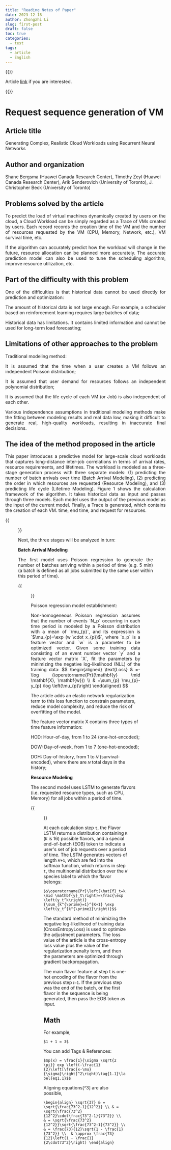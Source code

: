 ```yaml
---
title: "Reading Notes of Paper"
date: 2023-12-18
author: Zhongzhi Li
slug: first-post
draft: false
toc: true
categories:
  - test
tags:
  - article
  - English
---
```


{{<block class="reminder">}}

Article [link](https://tidel.mie.utoronto.ca/pubs/tracegen_camera_20210926.pdf) if you are interested.

{{<end>}}

# Request sequence generation of VM
## Article title

Generating Complex, Realistic Cloud Workloads using Recurrent Neural Networks

## Author and organization

Shane Bergsma (Huawei Canada Research Center), Timothy Zeyl (Huawei Canada Research Center), Arik Senderovich (University of Toronto), J. Christopher Beck (University of Toronto)

## Problems solved by the article

<p style="text-align: justify;">To predict the load of virtual machines dynamically created by users on the cloud, a Cloud Workload can be simply regarded as a Trace of VMs created by users. Each record records the creation time of the VM and the number of resources requested by the VM (CPU, Memory, Network, etc.), VM survival time, etc.</p>

<p style="text-align: justify;">If the algorithm can accurately predict how the workload will change in the future, resource allocation can be planned more accurately. The accurate prediction model can also be used to tune the scheduling algorithm, improve resource utilization, etc.</p>

## Part of the difficulty with this problem

<p style="text-align: justify;">One of the difficulties is that historical data cannot be used directly for prediction and optimization:</p>

<p style="text-align: justify;">The amount of historical data is not large enough. For example, a scheduler based on reinforcement learning requires large batches of data;</p>

<p style="text-align: justify;">Historical data has limitations. It contains limited information and cannot be used for long-term load forecasting;</p>

## Limitations of other approaches to the problem

<p style="text-align: justify;">Traditional modeling method:</p>

<p style="text-align: justify;">It is assumed that the time when a user creates a VM follows an independent Poisson distribution;</p>

<p style="text-align: justify;">It is assumed that user demand for resources follows an independent polynomial distribution;</p>

<p style="text-align: justify;">It is assumed that the life cycle of each VM (or Job) is also independent of each other.</p>

<p style="text-align: justify;">Various independence assumptions in traditional modeling methods make the fitting between modeling results and real data low, making it difficult to generate real, high-quality workloads, resulting in inaccurate final decisions.</p>

## The idea of the method proposed in the article

<p style="text-align: justify;">This paper introduces a predictive model for large-scale cloud workloads that captures long-distance inter-job correlations in terms of arrival rates, resource requirements, and lifetimes. The workload is modeled as a three-stage generation process with three separate models: (1) predicting the number of batch arrivals over time (Batch Arrival Modeling), (2) predicting the order in which resources are requested (Resource Modeling), and (3) predicting life cycle (Lifetime Modeling). Figure 1 shows the calculation framework of the algorithm. It takes historical data as input and passes through three models. Each model uses the output of the previous model as the input of the current model. Finally, a Trace is generated, which contains the creation of each VM. time, end time, and request for resources.</p>

{{<figure src="https://raw.githubusercontent.com/zhongzhili/zhongzhili.github.io/master/content/en/fig/20231218-1.png" title="Figure 1. Three-stage workload generation process in a cycle" width="260">}}

Next, the three stages will be analyzed in turn:

**Batch Arrival Modeling**

<p style="text-align: justify;">The first model uses Poisson regression to generate the number of batches arriving within a period of time (e.g. 5 min) (a batch is defined as all jobs submitted by the same user within this period of time).</p>

{{<figure src="https://raw.githubusercontent.com/zhongzhili/zhongzhili.github.io/master/content/en/fig/20231218-2.png" width="500">}}

Poisson regression model establishment:

<p style="text-align: justify;">Non-homogeneous Poisson regression assumes that the number of events `N_p` occurring in each time period is modeled by a Poisson distribution with a mean of `\mu_{p}`, and its expression is `$\mu_{p}=\exp (w \cdot x_{p})$`, where `x_p` is a feature vector and `w` is a parameter to be optimized vector. Given some training data consisting of an event number vector `y` and a feature vector matrix `X`, fit the parameters by minimizing the negative log-likelihood (NLL) of the training data:
$$
\begin{aligned}
\text{Loss} & =-\log (\operatorname{Pr}(\mathbf{y} \mid \mathbf{X}, \mathbf{w})) \\
& =\sum_{p} \mu_{p}-y_{p} \log \left(\mu_{p}\right)
\end{aligned}
$$



The article adds an elastic network regularization term to this loss function to constrain parameters, reduce model complexity, and reduce the risk of overfitting of the model.

The feature vector matrix X contains three types of time feature information:

HOD: Hour-of-day, from 1 to 24 (one-hot-encoded);

DOW: Day-of-week, from 1 to 7 (one-hot-encoded);

DOH: Day-of-history, from 1 to `𝑁` (survival-encoded), where there are `𝑁` total days in the history;

**Resource Modeling**

The second model uses LSTM to generate flavors (i.e. requested resource types, such as CPU, Memory) for all jobs within a period of time.

{{<figure src="https://raw.githubusercontent.com/zhongzhili/zhongzhili.github.io/master/content/en/fig/20231218-3.png" width="500">}}

At each calculation step `t`, the Flavor LSTM returns a distribution containing `K` (`K` is 16) possible flavors, and a special end-of-batch (EOB) token to indicate a user's set of job requests over a period of time. The LSTM generates vectors of length `𝐾+1`, which are fed into the softmax function, which returns in step `t`, the multinomial distribution over the `𝐾` species label to which the flavor belongs:

`$$\operatorname{Pr}\left(\hat{f}_t=k \mid \mathbf{y}_t\right)=\frac{\exp \left(y_t^k\right)}{\sum_{k^{\prime}=1}^{K+1} \exp \left(y_t^{k^{\prime}}\right)}$$`

The standard method of minimizing the negative log-likelihood of training data (CrossEntropyLoss) is used to optimize the adjustment parameters. The loss value of the article is the cross-entropy loss value plus the value of the regularization penalty term, and then the parameters are optimized through gradient backpropagation.

The main flavor feature at step t is one-hot encoding of the flavor from the previous step `𝑡−1`. If the previous step was the end of the batch, or the first flavor in the sequence is being generated, then pass the EOB token as input.

## Math

For example, 

`$1 + 1 = 3$`

You can add Tags & References:

`$$p(x) = \frac{1}{\sigma \sqrt{2 \pi}} exp \left(-\frac{1}{2}\left[\frac{x-\mu}{\sigma}\right]^2\right)\tag{1.1}\label{eq1.1}$$`

Aligning equations[^3] are also possible, 

`\begin{align}
\sqrt{37} & = \sqrt{\frac{73^2-1}{12^2}} \\
 & = \sqrt{\frac{73^2}{12^2}\cdot\frac{73^2-1}{73^2}} \\ 
 & = \sqrt{\frac{73^2}{12^2}}\sqrt{\frac{73^2-1}{73^2}} \\
 & = \frac{73}{12}\sqrt{1 - \frac{1}{73^2}} \\ 
 & \approx \frac{73}{12}\left(1 - \frac{1}{2\cdot73^2}\right)
\end{align}`